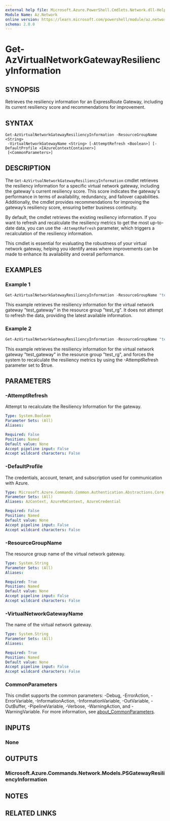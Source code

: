 ```yaml
---
external help file: Microsoft.Azure.PowerShell.Cmdlets.Network.dll-Help.xml
Module Name: Az.Network
online version: https://learn.microsoft.com/powershell/module/az.network/get-azvirtualnetworkgatewayresiliencyinformation
schema: 2.0.0
---
```


# Get-AzVirtualNetworkGatewayResiliencyInformation

## SYNOPSIS
Retrieves the resiliency information for an ExpressRoute Gateway, including its current resiliency score and recommendations for improvement.

## SYNTAX

```
Get-AzVirtualNetworkGatewayResiliencyInformation -ResourceGroupName <String>
 -VirtualNetworkGatewayName <String> [-AttemptRefresh <Boolean>] [-DefaultProfile <IAzureContextContainer>]
 [<CommonParameters>]
```

## DESCRIPTION
The `Get-AzVirtualNetworkGatewayResiliencyInformation` cmdlet retrieves the resiliency information for a specific virtual network gateway, including the gateway's current resiliency score. This score indicates the gateway's performance in terms of availability, redundancy, and failover capabilities. Additionally, the cmdlet provides recommendations for improving the gateway’s resiliency score, ensuring better business continuity.

By default, the cmdlet retrieves the existing resiliency information. If you want to refresh and recalculate the resiliency metrics to get the most up-to-date data, you can use the `-AttemptRefresh` parameter, which triggers a recalculation of the resiliency information.

This cmdlet is essential for evaluating the robustness of your virtual network gateway, helping you identify areas where improvements can be made to enhance its availability and overall performance.


## EXAMPLES

### Example 1
```powershell
Get-AzVirtualNetworkGatewayResiliencyInformation -ResourceGroupName "test_rg" -VirtualNetworkGatewayName "test_gateway"
```

This example retrieves the resiliency information for the virtual network gateway "test_gateway" in the resource group "test_rg". It does not attempt to refresh the data, providing the latest available information.

### Example 2
```powershell
Get-AzVirtualNetworkGatewayResiliencyInformation -ResourceGroupName "test_rg" -VirtualNetworkGatewayName "test_gateway" -AttemptRefresh $true
```

This example retrieves the resiliency information for the virtual network gateway "test_gateway" in the resource group "test_rg", and forces the system to recalculate the resiliency metrics by using the -AttemptRefresh parameter set to $true.

## PARAMETERS

### -AttemptRefresh
Attempt to recalculate the Resiliency Information for the gateway.

```yaml
Type: System.Boolean
Parameter Sets: (All)
Aliases:

Required: False
Position: Named
Default value: None
Accept pipeline input: False
Accept wildcard characters: False
```

### -DefaultProfile
The credentials, account, tenant, and subscription used for communication with Azure.

```yaml
Type: Microsoft.Azure.Commands.Common.Authentication.Abstractions.Core.IAzureContextContainer
Parameter Sets: (All)
Aliases: AzContext, AzureRmContext, AzureCredential

Required: False
Position: Named
Default value: None
Accept pipeline input: False
Accept wildcard characters: False
```

### -ResourceGroupName
The resource group name of the virtual network gateway.

```yaml
Type: System.String
Parameter Sets: (All)
Aliases:

Required: True
Position: Named
Default value: None
Accept pipeline input: False
Accept wildcard characters: False
```

### -VirtualNetworkGatewayName
The name of the virtual network gateway.

```yaml
Type: System.String
Parameter Sets: (All)
Aliases:

Required: True
Position: Named
Default value: None
Accept pipeline input: False
Accept wildcard characters: False
```

### CommonParameters
This cmdlet supports the common parameters: -Debug, -ErrorAction, -ErrorVariable, -InformationAction, -InformationVariable, -OutVariable, -OutBuffer, -PipelineVariable, -Verbose, -WarningAction, and -WarningVariable. For more information, see [about_CommonParameters](http://go.microsoft.com/fwlink/?LinkID=113216).

## INPUTS

### None

## OUTPUTS

### Microsoft.Azure.Commands.Network.Models.PSGatewayResiliencyInformation

## NOTES

## RELATED LINKS
